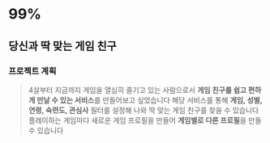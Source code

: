 # 99%

## 당신과 딱 맞는 게임 친구

### 프로젝트 계획

> 4살부터 지금까지 게임을 열심히 즐기고 있는 사람으로서 **게임 친구를 쉽고 편하게 만날 수 있는 서비스**를 만들어보고 싶었습니다
> 해당 서비스를 통해 **게임, 성별, 연령, 숙련도, 관심사** 필터를 설정해 나와 딱 맞는 게임 친구를 찾을 수 있습니다
> 플레이하는 게임마다 새로운 게임 프로필을 만들어 **게임별로 다른 프로필**을 만들 수 있습니다

